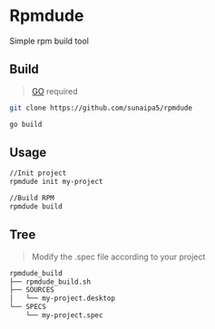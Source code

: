 # Rpmdude

Simple rpm build tool

## Build

> [GO](https://go.dev) required

```bash
git clone https://github.com/sunaipa5/rpmdude

go build
```

## Usage

```bash
//Init project
rpmdude init my-project

//Build RPM
rpmdude build
```

## Tree

> Modify the .spec file according to your project

```bash
rpmdude_build
├── rpmdude_build.sh
├── SOURCES
│   └── my-project.desktop
└── SPECS
    └── my-project.spec

```

